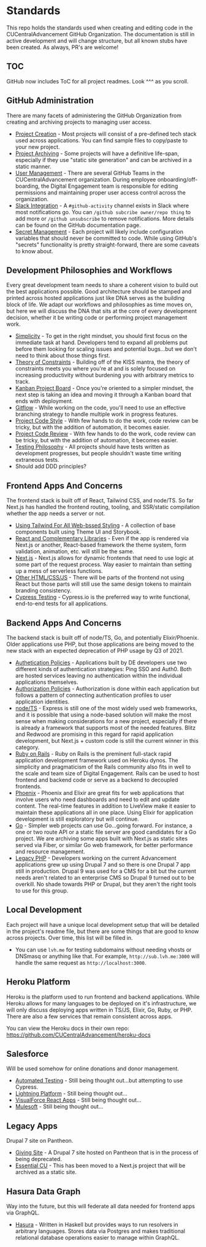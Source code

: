 # Standards

This repo holds the standards used when creating and editing code in the CUCentralAdvancement GitHub
Organization. The documentation is still in active development and will change structure, but all known stubs
have been created. As always, PR's are welcome!

## TOC

GitHub now includes ToC for all project readmes. Look ^^^ as you scroll.

## GitHub Administration

There are many facets of administering the GitHub Organization from creating and archiving projects to
managing user access.

- [Project Creation](docs/github/project-creation.md) - Most projects will consist of a pre-defined tech stack
  used across applications. You can find sample files to copy/paste to your new project.
- [Project Archiving](docs/github/project-archiving.md) - Some projects will have a definitive life-span,
  especially if they use "static site generation" and can be archived in a static manner.
- [User Management](docs/github/user-management.md) - There are several GitHub Teams in the
  CUCentralAdvancement organization. During employee onboarding/off-boarding, the Digital Engagement team is
  responsible for editing permissions and maintaining proper user access control across the organization.
- [Slack Integration](https://github.com/integrations/slack#configuration) - A `#github-activity` 
  channel exists in Slack where most notifications go. You can `/github subcribe owner/repo thing` to add 
  more or `/github unsubscribe` to remove notifications. More details can be found on the GitHub 
  documentation page.
- [Secret Management](docs/github/secrets.md) - Each project will likely include configuration variables 
  that should never be committed to code. While using GitHub's "secrets" functionality is pretty 
  straight-forward, there are some caveats to know about.

## Development Philosophies and Workflows

Every great development team needs to share a coherent vision to build out the best applications possible.
Good architecture should be stamped and printed across hosted applications just like DNA serves as the
building block of life. We adapt our workflows and philosophies as time moves on, but here we will discuss the
DNA that sits at the core of every development decision, whether it be writing code or performing project
management work.

- [Simplicity](docs/dna/simplicity.md) - To get in the right mindset, you should first focus on the immediate
  task at hand. Developers tend to expand all problems put before them looking for scaling issues and
  potential bugs...but we don't need to think about those things first.
- [Theory of Constraints](docs/dna/constraints.md) - Building off of the KISS mantra, the theory of
  constraints meets you where you're at and is solely focused on increasing productivity without burdening you
  with arbitrary metrics to track.
- [Kanban Project Board](docs/dna/kanban.md) - Once you're oriented to a simpler mindset, the next step is
  taking an idea and moving it through a Kanban board that ends with deployment.
- [Gitflow](docs/dna/gitflow.md) - While working on the code, you'll need to use an effective branching
  strategy to handle multiple work in progress features.
- [Project Code Style](docs/dna/code-style.md) - With few hands to do the work, code review can be tricky, but
  with the addition of automation, it becomes easier.
- [Project Code Review](docs/dna/code-review.md) - With few hands to do the work, code review can be tricky,
  but with the addition of automation, it becomes easier.
- [Testing Philosophy](docs/dna/testing.md) - All projects should have tests written as development
  progresses, but people shouldn't waste time writing extraneous tests.
- Should add DDD principles?

## Frontend Apps And Concerns

The frontend stack is built off of React, Tailwind CSS, and node/TS. So far Next.js has handled the frontend
routing, tooling, and SSR/static compilation whether the app needs a server or not.

- [Using Tailwind For All Web-bssed Styling](docs/frontend/tailwind.md) - A collection of base components
  built using Theme UI and Storybook.
- [React and Complementary Libraries](docs/frontend/react.md) - Even if the app is rendered via Next.js or
  another, React-based framework the theme system, form validation, animation, etc. will still be the same.
- [Next.js](docs/frontend/nextjs.md) - Next.js allows for dynamic frontends that need to use logic at some
  part of the request process. Way easier to maintain than setting up a mess of serverless functions.
- [Other HTML/CSS/JS](docs/frontend/loose-ends.md) - There will be parts of the frontend not using React but
  those parts will still use the same design tokens to maintain branding consistency.
- [Cypress Testing](docs/frontend/cypress.md) - Cypress.io is the preferred way to write functional,
  end-to-end tests for all applications.

## Backend Apps And Concerns

The backend stack is built off of node/TS, Go, and potentially Elixir/Phoenix. Older applications use PHP, but
those applications are being moved to the new stack with an expected deprecation of PHP usage by Q3 of 2021.

- [Authetication Policies](docs/backend/authentication.md) - Applications built by DE developers use two
  different kinds of authentication strategies: Ping SSO and Auth0. Both are hosted services leaving no
  authentication within the individual applications themselves.
- [Authorization Policies](docs/backend/authorization.md) - Authorization is done within each application but
  follows a pattern of connecting authentication profiles to user application identities.
- [node/TS](docs/backend/node.md) - Express is still one of the most widely used web frameworks, and it is
  possible that using a node-based solution will make the most sense when making considerations for a new
  project, especially if there is already a framework that supports most of the needed features. Blitz and
  Redwood are promising in this regard for rapid application development, but Next.js + custom code is still
  the current winner in this category.
- [Ruby on Rails](docs/backend/rails.md) - Ruby on Rails is the preminent full-stack rapid application
  development framework used on Heroku dynos. The simplicity and pragmaticism of the Rails community also fits
  in well to the scale and team size of Digital Engagement. Rails can be used to host frontend and backend
  code or serve as a backend to decoupled frontends.
- [Phoenix](docs/backend/phoenix.md) - Phoenix and Elixir are great fits for web applications that involve
  users who need dashboards and need to edit and update content. The real-time features in addition to
  LiveView make it easier to maintain these applications all in one place. Using Elixir for application
  development is still exploratory but will continue.
- [Go](docs/backend/go.md) - Simpler web projects can use Go...going forward. For instance, a one or two route
  API or a static file server are good candidates for a Go project. We are archiving some apps built with
  Next.js as static sites served via Fiber, or similar Go web framework, for better performance and resource
  management.
- [Legacy PHP](docs/backend/php.md) - Developers working on the current Advancement applications grew up using
  Drupal 7 and so there is one Drupal 7 app still in production. Drupal 9 was used for a CMS for a bit but the
  current needs aren't related to an enterprise CMS so Drupal 9 turned out to be overkill. No shade towards
  PHP or Drupal, but they aren't the right tools to use for this group.
  
## Local Development

Each project will have a unique local development setup that will be detailed in the project's readme file,
but there are some things that are good to know across projects. Over time, this list will be filled in.

- You can use `lvh.me` for testing subdomains without needing vhosts or DNSmasq or anything like that. For 
  example, `http://sub.lvh.me:3000` will handle the same request as `http://localhost:3000`.  

## Heroku Platform

Heroku is the platform used to run frontend and backend applications. While Heroku allows for many languages
to be deployed on it's infrastructure, we will only discuss deploying apps written in TS/JS, Elixir, Go, Ruby,
or PHP. There are also a few services that remain consistent across apps.

You can view the Heroku docs in their own repo: https://github.com/CUCentralAdvancement/heroku-docs

## Salesforce

Will be used somehow for online donations and donor management.

- [Automated Testing](docs/salesforce/automated-testing.md) - Still being thought out...but attempting to use
  Cypress.
- [Lightning Platform](docs/salesforce/lightning.md) - Still being thought out...
- [VisualForce React Apps](docs/salesforce/vf-react.md) - Still being thought out...
- [Mulesoft](docs/salesforce/mulesoft.md) - Still being thought out...

## Legacy Apps

Drupal 7 site on Pantheon.

- [Giving Site](docs/legacy/giving.md) - A Drupal 7 site hosted on Pantheon that is in the process of being
  deprecated.
- [Essential CU](docs/legacy/essential-cu.md) - This has been moved to a Next.js project that will be archived
  as a static site.

## Hasura Data Graph

Way into the future, but this will federate all data needed for frontend apps via GraphQL.

- [Hasura](docs/backend/hasura.md) - Written in Haskell but provides ways to run resolvers in arbitrary
  languages. Stores data via Postgres and makes traditional relational database operations easier to manage
  within GraphQL.
